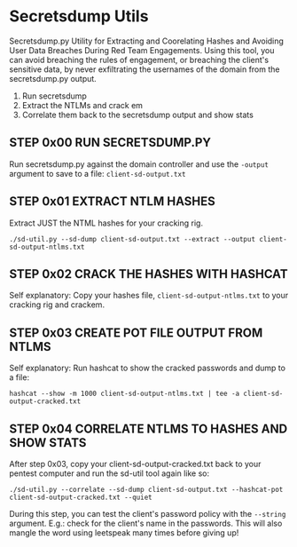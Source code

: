 # Secretsdump Utils
Secretsdump.py Utility for Extracting and Coorelating Hashes and Avoiding User Data Breaches During Red Team Engagements. Using this tool, you can avoid breaching the rules of engagement, or breaching the client's sensitive data, by never exfiltrating the usernames of the domain from the secretsdump.py output. 
1. Run secretsdump
2. Extract the NTLMs and crack em
3. Correlate them back to the secretsdump output and show stats
## STEP 0x00 RUN SECRETSDUMP.PY
Run secretsdump.py against the domain controller and use the `-output` argument to save to a file: `client-sd-output.txt`
## STEP 0x01 EXTRACT NTLM HASHES
Extract JUST the NTML hashes for your cracking rig.
```
./sd-util.py --sd-dump client-sd-output.txt --extract --output client-sd-output-ntlms.txt
```
## STEP 0x02 CRACK THE HASHES WITH HASHCAT
Self explanatory: Copy your hashes file, `client-sd-output-ntlms.txt` to your cracking rig and crackem.
## STEP 0x03 CREATE POT FILE OUTPUT FROM NTLMS
Self explanatory: Run hashcat to show the cracked passwords and dump to a file:
```
hashcat --show -m 1000 client-sd-output-ntlms.txt | tee -a client-sd-output-cracked.txt
```
## STEP 0x04 CORRELATE NTLMS TO HASHES AND SHOW STATS
After step 0x03, copy your client-sd-output-cracked.txt back to your pentest computer and run the sd-util tool again like so:
```
./sd-util.py --correlate --sd-dump client-sd-output.txt --hashcat-pot client-sd-output-cracked.txt --quiet
```
During this step, you can test the client's password policy with the `--string` argument. E.g.: check for the client's name in the passwords. This will also mangle the word using leetspeak many times before giving up!
